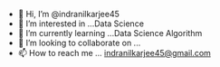 - 👋 Hi, I’m @indranilkarjee45
- 👀 I’m interested in ...Data Science
- 🌱 I’m currently learning ...Data Science Algorithm
- 💞️ I’m looking to collaborate on ...
- 📫 How to reach me ... indranilkarjee45@gmail.com

<!---
indranilkarjee45/indranilkarjee45 is a ✨ special ✨ repository because its `README.md` (this file) appears on your GitHub profile.
You can click the Preview link to take a look at your changes.
--->
